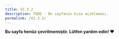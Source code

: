 ```yaml
---
title: V2.3.2
description: TODO - Bu sayfanın kısa açıklaması.
permalink: /V2.3.2/
---
```


**Bu sayfa henüz çevrilmemiştir. Lütfen yardım edin! ❤**
